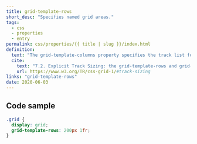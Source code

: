 ```yaml
---
title: grid-template-rows
short_desc: "Specifies named grid areas."
tags:
  - css
  - properties
  - entry
permalink: css/properties/{{ title | slug }}/index.html
definition:
  text: "The grid-template-columns property specifies the track list for the grid’s rows."
  cite:
    text: "7.2. Explicit Track Sizing: the grid-template-rows and grid-template-columns properties"
    url: https://www.w3.org/TR/css-grid-1/#track-sizing
links: "grid-template-rows"
date: 2020-06-03
---
```


<h2 class="h3"><span>Code sample</span></h2>

```css
.grid {
  display: grid;
  grid-template-rows: 200px 1fr;
}
```
